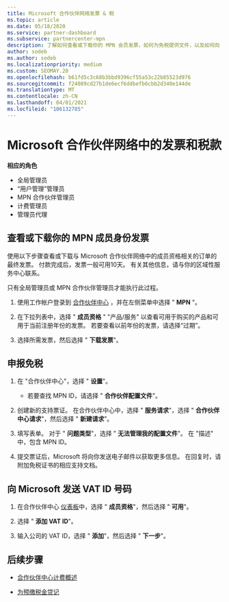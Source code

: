 ```yaml
---
title: Microsoft 合作伙伴网络发票 & 税
ms.topic: article
ms.date: 05/18/2020
ms.service: partner-dashboard
ms.subservice: partnercenter-mpn
description: 了解如何查看或下载你的 MPN 会员发票，如何为免税提供文件，以及如何向 Microsoft 发送 VAT ID 号。
author: sodeb
ms.author: sodeb
ms.localizationpriority: medium
ms.custom: SEOMAY.20
ms.openlocfilehash: b61fd5c3c68b3bbd9396cf55a53c22b85523d976
ms.sourcegitcommit: f24089cd27b1de6ecf6ddbefb6cbb2d340e144de
ms.translationtype: MT
ms.contentlocale: zh-CN
ms.lasthandoff: 04/01/2021
ms.locfileid: "106132785"
---
```

# <a name="invoices-and-taxes-in-the-microsoft-partner-network"></a>Microsoft 合作伙伴网络中的发票和税款

**相应的角色**

- 全局管理员
- “用户管理”管理员
- MPN 合作伙伴管理员
- 计费管理员
- 管理员代理

## <a name="view-or-download-your-mpn-membership-invoice"></a>查看或下载你的 MPN 成员身份发票

使用以下步骤查看或下载与 Microsoft 合作伙伴网络中的成员资格相关的订单的最终发票。 付款完成后，发票一般可用10天。 有关其他信息，请与你的区域性服务中心联系。  

只有全局管理员或 MPN 合作伙伴管理员才能执行此过程。 

1.  使用工作帐户登录到 [合作伙伴中心](https://partner.microsoft.com/dashboard/home) ，并在左侧菜单中选择 " **MPN** "。

4.  在下拉列表中，选择 " **成员资格** " "产品/服务" 以查看可用于购买的产品和可用于当前注册年份的发票。 若要查看以前年份的发票，请选择“过期”。

6.  选择所需发票，然后选择 " **下载发票**"。 

## <a name="file-a-tax-exemption"></a>申报免税

1.  在 "合作伙伴中心"，选择 " **设置**"。
    - 若要查找 MPN ID，请选择 " **合作伙伴配置文件**"。

2.  创建新的支持票证。 在合作伙伴中心中，选择 " **服务请求**"，选择 " **合作伙伴中心请求**"，然后选择 " **新建请求**"。

3.  填写表单。 对于 " **问题类型**"，选择 " **无法管理我的配置文件**"。 在 "描述" 中，包含 MPN ID。

4.  提交票证后，Microsoft 将向你发送电子邮件以获取更多信息。 在回复时，请附加免税证书的相应支持文档。

## <a name="send-microsoft-your-vat-id-number"></a>向 Microsoft 发送 VAT ID 号码

1.  在合作伙伴中心 [仪表板](https://partner.microsoft.com/dashboard/home)中，选择 " **成员资格**"，然后选择 " **可用**"。 

2.  选择 " **添加 VAT ID**"。 

3.  输入公司的 VAT ID，选择 " **添加**"，然后选择 " **下一步**"。 

## <a name="next-steps"></a>后续步骤

- [合作伙伴中心计费概述](billing-basics.md)

- [为预缴税金贷记](withholding-tax-credit-form.md)